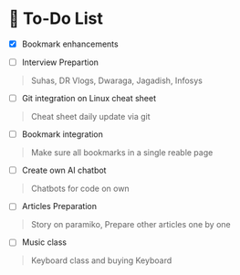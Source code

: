 # 📝 To-Do List

- [x] Bookmark enhancements

- [ ] Interview Prepartion
> Suhas, DR Vlogs, Dwaraga, Jagadish, Infosys
- [ ] Git integration on Linux cheat sheet
> Cheat sheet daily update via git
- [ ] Bookmark integration
> Make sure all bookmarks in a single reable page
- [ ] Create own AI chatbot
> Chatbots for code on own
- [ ] Articles Preparation
> Story on paramiko, Prepare other articles one by one
- [ ] Music class
> Keyboard class and buying Keyboard